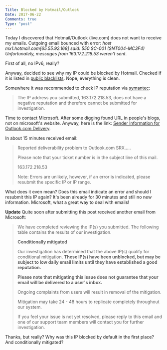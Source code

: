 ```yaml
---
Title: Blocked by Hotmail/Outlook
Date: 2017-06-22
Comments: true
Type: "post"
---
```


Today I discovered that Hotmail/Outlook (live.com) does not want to receive my emails.
Outgoing email bounced with error: 
*host mx1.hotmail.com[65.55.92.168] said: 550 SC-001 (SNT004-MC3F4) Unfortunately, messages from 163.172.218.53 weren't sent*.

<!--more-->

First of all, no IPv6, really?

Anyway, decided to see why my IP could be blocked by Hotmail. 
Checked if it is listed in [public blacklists](https://mxtoolbox.com/blacklists.aspx).
Nope, everything is clean.

Somewhere it was recommended to check IP reputation via [symantec](http://ipremoval.sms.symantec.com/lookup/): 

> The IP address you submitted, 163.172.218.53, does not have a negative reputation 
> and therefore cannot be submitted for investigation.


Time to contact Microsoft. After some digging found URL in people's blogs, not on microsoft's website. Anyway, here is the link:
[Sender Information for Outlook.com Delivery](https://support.microsoft.com/en-us/getsupport?oaspworkflow=start_1.0.0.0&wfname=capsub&productkey=edfsmsbl3&locale=en-us). 

In about 15 minutes received email:

> Reported deliverability problem to Outlook.com SRX.....
>
> Please note that your ticket number is in the subject line of this mail.
>
> 163.172.218.53
>
> Note: Errors are unlikely, however, if an error is indicated, please resubmit the specific IP or IP range.

What does it even mean? Does this email indicate an error and should I resubmit this IP again?
It's been already for 30 minutes and still no new information. Microsoft, what a great way to deal with emails!

**Update**
Quite soon after submitting this post received another email from Microsoft:

> We have completed reviewing the IP(s) you submitted. The following table contains the results of our investigation.
>
> **Conditionally mitigated**
>
> Our investigation has determined that the above IP(s) qualify for conditional mitigation. **These IP(s) have been unblocked, but may be subject to low daily email limits until they have established a good reputation.**
> 
> **Please note that mitigating this issue does not guarantee that your email will be delivered to a user's inbox.**
> 
> Ongoing complaints from users will result in removal of the mitigation.
> 
> Mitigation may take 24 - 48 hours to replicate completely throughout our system.
> 
> If you feel your issue is not yet resolved, please reply to this email and one of our support team members will contact you for further investigation.

Thanks, but really? Why was this IP blocked by default in the first place? And conditionally mitigated?

